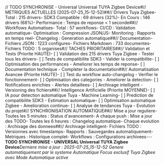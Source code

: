 // TODO SYNCHRONISE - Universal Universal TUYA Zigbee Device#// METRIQUES ACTUELLES (2025-07-25_15-12-52)##// Drivers Tuya Zigbee- Total : 215 drivers- SDK3 Compatible : 69 drivers (32%)- En Cours : 146 drivers (68%)- Performance : Temps de reponse < 1 seconde##// Workflows Automatises- Total : 57 workflows- CI/CD : Validation automatique- Optimisation : Compression JSON/JS- Monitoring : Rapports en temps reel- Changelog : Generation automatique##// Documentation- Fichiers JSON : 1223 configures- Fichiers Markdown : 733 documentes- Fichiers TODO : 5 organises#// TACHES PRIORITAIRES##// Validation et Tests (Priorite HAUTE)- [ ] Validation des 215 drivers Tuya Zigbee - Tester tous les drivers- [ ] Tests de compatibilite SDK3 - Valider la compatibilite- [ ] Optimisation des performances - Ameliorer les temps de reponse- [ ] Documentation technique - Completer la documentation##// Automatisation Avancee (Priorite HAUTE)- [ ] Test du workflow auto-changelog - Verifier le fonctionnement- [ ] Optimisation des categories - Ameliorer la detection- [ ] Notifications enrichies - Alertes detaillees- [ ] Archivage intelligent - Versioning des fichiers##// Intelligence Artificielle (Priorite MOYENNE)- [ ] IA pour detection automatique Tuya - Machine Learning- [ ] Prediction de compatibilite SDK3 - Estimation automatique- [ ] Optimisation automatique Zigbee - Amelioration continue- [ ] Analyse de tendances Tuya - Evolution du projet#// SYNCHRONISATION AUTOMATIQUE##// Mise a jour reguliere- Toutes les 5 minutes : Status d'avancement- A chaque push : Mise a jour des TODO- Toutes les 6 heures : Changelog automatique- Chaque evolution : Archivage des donnees##// Archivage intelligent- Fichiers TODO : Versionnes avec timestamps- Rapports : Sauvegardes automatiquement- Metriques : Historique complet- Workflows : Configurations archivees---**TODO SYNCHRONISE - UNIVERSAL Universal TUYA Zigbee Device***Derniere mise a jour : 2025-07-25_15-12-52* *Genere automatiquement par le systeme Automatique* *Focus exclusif Tuya Zigbee avec Mode Automatique active*